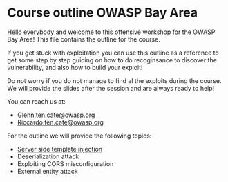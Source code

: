 # Course outline OWASP Bay Area 

Hello everybody and welcome to this offensive workshop for the OWASP Bay Area!
This file contains the outline for the course.

If you get stuck with exploitation you can use this outline as a reference to get some step by step guiding
on how to do recoginsance to discover the vulnerability, and also how to build your exploit!

Do not worry if you do not manage to find al the exploits during the course.
We will provide the slides after the session and are always ready to help!

You can reach us at:

* Glenn.ten.cate@owasp.org
* Riccardo.ten.cate@owasp.org


For the outline we will provide the following topics:

* [Server side template injection](https://github.com/RiieCco/owasp-bay-area/blob/master/course-guide/server-side-template-injection/ssti.md)
* Deserialization attack
* Exploiting CORS misconfiguration
* External entity attack








